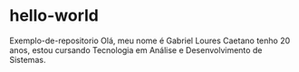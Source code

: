 # hello-world
Exemplo-de-repositorio
Olá, meu nome é Gabriel Loures Caetano tenho 20 anos, estou cursando Tecnologia em Análise e Desenvolvimento de Sistemas.
